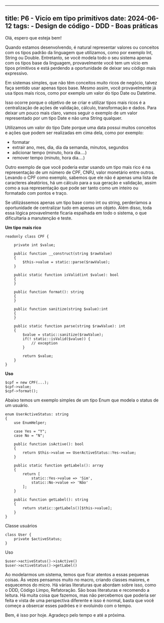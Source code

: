
---
title: P6 - Vicío em tipo primitivos
date: 2024-06-12
tags:
    - Design de código
    - DDD
    - Boas práticas
---

Olá, espero que esteja bem!

Quando estamos desenvolvendo, é natural representar valores ou conceitos com os tipos padrão da linguagem que utilizamos, como por exemplo Int, String ou Double. Entretanto, se você modela todo o seu sistema apenas com os tipos base da linguagem, provavelmente você tem um vício em tipos primitivos e está perdendo a oportunidade de deixar seu código mais expressivo.

Em sistemas simples, que não têm conceitos muito ricos de negócio, talvez faça sentido usar apenas tipos base. Mesmo assim, você provavelmente já usa tipos mais ricos, como por exemplo um valor do tipo Date ou Datetime.

Isso ocorre porque o objetivo de se criar e utilizar tipos mais ricos é a centralização de ações de validação, cálculo, transformação e dados. Para deixar um pouco mais claro, vamos seguir o exemplo de um valor representado por um tipo Date e não uma String qualquer.

Utilizamos um valor do tipo Date porque uma data possui muitos conceitos e ações que podem ser realizadas em cima dela, como por exemplo:

- formatar
- extrair ano, mes, dia, dia da semanda, minutos, segundos
- adicionar tempo (minuto, hora dia....)
- remover tempo (minuto, hora dia....)


Outro exemplo de que você poderia estar usando um tipo mais rico é na representação de um número de CPF, CNPJ, valor monetário entre outros. Levando o CPF como exemplo, sabemos que ele não é apenas uma lista de caracteres aleatórios, há um cálculo para a sua geração e validação, assim como a sua representação que pode ser tanto como um inteiro ou formatado com pontos e traço.

Se utilizássemos apenas um tipo base como int ou string, perderíamos a oportunidade de centralizar tudo em apenas um objeto. Além disso, toda essa lógica provavelmente ficaria espalhada em todo o sistema, o que dificultaria a manutenção e teste.

**Um tipo mais rico**
````
readonly class CPF {

    private int $value;

    public function __construct(string $rawValue)
    {
        $this->value = static::parse($rawValue);
    }

    public static function isValid(int $value): bool
    {
    }

    public function format(): string
    {
    }

    public function sanitize(string $value):int
    {
    }

    public static function parse(string $rawValue): int
    {
        $value = static::sanitize($rawValue);
        if(! static::isValid($value)) {
            // exception
        }

        return $value;
    }
}
````

**Uso**
````
$cpf = new CPF(...);
$cpf->value;
$cpf->format();
````

Abaixo temos um exemplo simples de um tipo Enum que modela o status de um usuário.

````
enum UserActiveStatus: string
{
    use EnumHelper;

    case Yes = "Y";
    case No = "N";

    public function isActive(): bool
    {
        return $this->value == UserActiveStatus::Yes->value;
    }

    public static function getLabels(): array
    {
        return [
            static::Yes->value => 'Sim',
            static::No->value => 'Não'
        ];
    }

    public function getLabel(): string
    {
        return static::getLabels()[$this->value];
    }
}
````

Classe usuários
````
class User {
    private $activeStatus;
}
````

Uso
````
$user->activeStatus()->isActive()
$user->activeStatus()->getLabel()
````

Ao modelarmos um sistema, temos que ficar atentos a essas pequenas coisas. Às vezes pensamos muito no macro, criando classes maiores, e esquecemos do micro. Há várias literaturas que abordam sobre isso, como o DDD, Código Limpo,  Refatoração. São boas literaturas e recomendo a leitura. Há muita coisa que fazemos, mas não percebemos que poderia ser feita e vista de uma perspectiva diferente e isso é normal, basta que você começe a obsercar esses padrões e ir evoluindo com o tempo.

Bem, é isso por hoje. Agradeço pelo tempo e até a próxima.